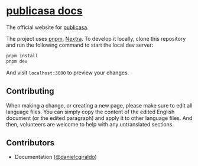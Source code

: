 # [publicasa docs](https://docs.publicasa.com.co)

The official website for [publicasa](https://publicasa.com.co/).

The project uses [pnpm](https://pnpm.io), [Nextra](https://nextra.vercel.app). To develop it locally, clone this repository and run the following command to start the local dev server:

```bash
pnpm install
pnpm dev
```

And visit `localhost:3000` to preview your changes.

## Contributing

When making a change, or creating a new page, please make sure to edit all language files. You can simply copy the content of the edited English document (or the edited paragraph) and apply it to other language files. And then, volunteers are welcome to help with any untranslated sections.

## Contributors

- Documentation ([@danielcgiraldo](https://github.com/danielcgiraldo))
